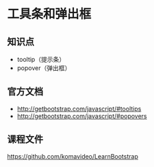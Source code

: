 工具条和弹出框
=============

## 知识点

* tooltip（提示条）
* popover（弹出框）

## 官方文档

* http://getbootstrap.com/javascript/#tooltips
* http://getbootstrap.com/javascript/#popovers

## 课程文件

https://github.com/komavideo/LearnBootstrap